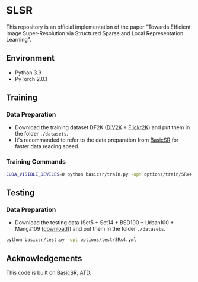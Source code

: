 # SLSR

This repository is an official implementation of the paper "Towards Efficient Image Super-Resolution via Structured Sparse and Local Representation Learning".


## Environment
- Python 3.9
- PyTorch 2.0.1

## Training
### Data Preparation
- Download the training dataset DF2K ([DIV2K](https://data.vision.ee.ethz.ch/cvl/DIV2K/) + [Flickr2K](https://cv.snu.ac.kr/research/EDSR/Flickr2K.tar)) and put them in the folder `./datasets`.
- It's recommanded to refer to the data preparation from [BasicSR](https://github.com/XPixelGroup/BasicSR/blob/master/docs/DatasetPreparation.md) for faster data reading speed.

### Training Commands
```bash
CUDA_VISIBLE_DEVICES=0 python basicsr/train.py -opt options/train/SRx4.yml --launcher none
```

## Testing
### Data Preparation
- Download the testing data (Set5 + Set14 + BSD100 + Urban100 + Manga109 [[download](https://drive.google.com/file/d/1_FvS_bnSZvJWx9q4fNZTR8aS15Rb0Kc6/view?usp=sharing)]) and put them in the folder `./datasets`.

```bash
python basicsr/test.py -opt options/test/SRx4.yml
```


## Acknowledgements
This code is built on [BasicSR](https://github.com/XPixelGroup/BasicSR), [ATD](https://github.com/LabShuHangGU/Adaptive-Token-Dictionary).

